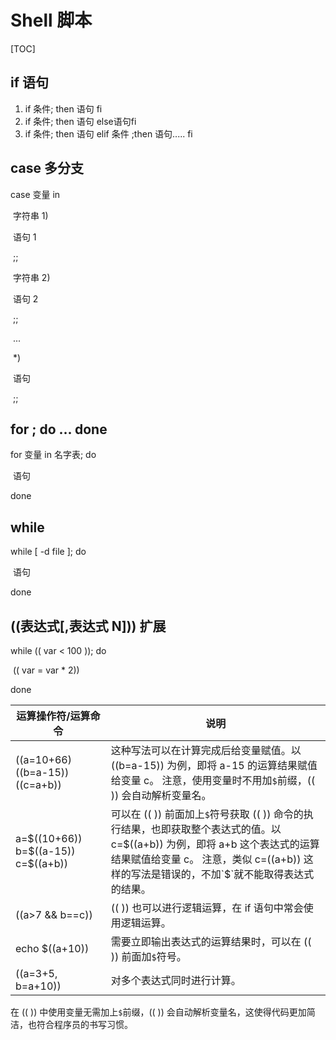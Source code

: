 # Shell 脚本

[TOC]

## if 语句

1. if 条件; then 语句 fi
2. if 条件; then 语句 else语句fi
3. if 条件; then  语句 elif 条件 ;then 语句..... fi



## case 多分支

case 变量 in

​	字符串 1)

​		语句 1

​	;;

​	字符串 2)

​		语句 2

​	;;

​	...

​	*)

​		语句

​	;;



## for ; do ... done 

for 变量 in 名字表; do

​	语句

done

## while

while [ -d file ]; do

​	语句

done



## ((表达式[,表达式 N])) 扩展

while (( var < 100 )); do

​	(( var = var * 2))

done 



| 运算操作符/运算命令                    | 说明                                                         |
| -------------------------------------- | ------------------------------------------------------------ |
| ((a=10+66) ((b=a-15)) ((c=a+b))        | 这种写法可以在计算完成后给变量赋值。以 ((b=a-15)) 为例，即将 a-15 的运算结果赋值给变量 c。  注意，使用变量时不用加`$`前缀，(( )) 会自动解析变量名。 |
| a=\$((10+66)) b=\$((a-15)) c=\$((a+b)) | 可以在 (( )) 前面加上`$`符号获取 (( )) 命令的执行结果，也即获取整个表达式的值。以 c=$((a+b)) 为例，即将 a+b 这个表达式的运算结果赋值给变量 c。  注意，类似 c=((a+b)) 这样的写法是错误的，不加`$`就不能取得表达式的结果。 |
| ((a>7 && b==c))                        | (( )) 也可以进行逻辑运算，在 if 语句中常会使用逻辑运算。     |
| echo $((a+10))                         | 需要立即输出表达式的运算结果时，可以在 (( )) 前面加`$`符号。 |
| ((a=3+5, b=a+10))                      | 对多个表达式同时进行计算。                                   |

在 (( )) 中使用变量无需加上`$`前缀，(( )) 会自动解析变量名，这使得代码更加简洁，也符合程序员的书写习惯。